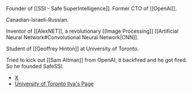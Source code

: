Founder of [[SSI - Safe SuperIntelligence]].
Former CTO of [[OpenAI]].

Canadian-Israeli-Russian.

Inventor of [[AlexNET]], a revolutionary [[Image Processing]] [[Artificial Neural Network#Convolutional Neural Network|CNN]].

Student of [[Geoffrey Hinton]] at University of Toronto.

Tried to kick out [[Sam Altman]] from OpenAI, it backfired and he got fired.
So he founded SafeSSI.

- [X](https://x.com/ilyasut?lang=en)
- [University of Toronto Ilya's Page](https://www.cs.toronto.edu/~ilya/)
